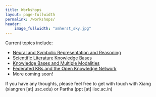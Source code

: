 ```yaml
---
title: Workshops
layout: page-fullwidth
permalink: /workshops/
header:
    image_fullwidth: "amherst_sky.jpg"
---
```


Current topics include:
* [Neural and Symbolic Representation and Reasoning](https://sites.google.com/view/nsrr-akbc19)
* [Scientific Literature Knowledge Bases](https://sites.google.com/view/akbc-sci/home)
* [Knowledge Bases and Multiple Modalities](https://kb-mm.github.io/)
* [Federated KBs and the Open Knowledge Network](https://sites.google.com/view/federated-kbs-akbc19)
* More coming soon!

If you have any thoughts, please feel free to get with touch with Xiang (xiangren [at] usc.edu) or Partha (ppt [at] iisc.ac.in)
